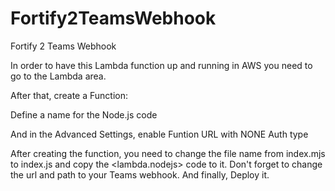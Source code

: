 # Fortify2TeamsWebhook
Fortify 2 Teams Webhook

In order to have this Lambda function up and running in AWS you need to go to the Lambda area.
[](https://github.com/tarrinho/Fortify2TeamsWebhook/blob/main/images/image1.png)

After that, create a Function:
[](https://github.com/tarrinho/Fortify2TeamsWebhook/blob/main/images/image2.png)

Define a name for the Node.js code
[](https://github.com/tarrinho/Fortify2TeamsWebhook/blob/main/images/image3.png)

And in the Advanced Settings, enable Funtion URL with NONE Auth type
[](https://github.com/tarrinho/Fortify2TeamsWebhook/blob/main/images/image4.png)

After creating the function, you need to change the file name from index.mjs to index.js and copy the <lambda.nodejs> code to it. Don't forget to change the url and path to your Teams webhook. And finally, Deploy it.
